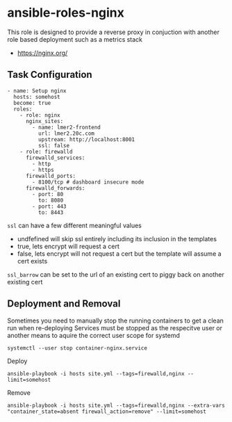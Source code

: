 # ansible-roles-nginx

This role is designed to provide a reverse proxy in conjuction with another role based deployment such as a metrics stack

 - https://nginx.org/


## Task Configuration

```
- name: Setup nginx
  hosts: somehost
  become: true
  roles:
    - role: nginx
      nginx_sites:
        - name: lmer2-frontend
          url: lmer2.20c.com
          upstream: http://localhost:8001
          ssl: false
    - role: firewalld
      firewalld_services:
        - http
        - https
      firewalld_ports:
        - 8100/tcp # dashboard insecure mode
      firewalld_forwards:
        - port: 80
          to: 8080
        - port: 443
          to: 8443
```

`ssl` can have a few different meaningful values
-  undfefined will skip ssl entirely including its inclusion in the templates
-  true, lets encrypt will request a cert
-  false, lets encrypt will not request a cert but the template will assume a cert exists

`ssl_barrow` can be set to the url of an existing cert to piggy back on another existing cert


## Deployment and Removal


Sometimes you need to manually stop the running containers to get a clean run when re-deploying
Services must be stopped as the respecitve user or another means to aquire the correct user scope for systemd

```
systemctl --user stop container-nginx.service
```

Deploy

```
ansible-playbook -i hosts site.yml --tags=firewalld,nginx --limit=somehost
```

Remove

```
ansible-playbook -i hosts site.yml --tags=firewalld,nginx --extra-vars "container_state=absent firewall_action=remove" --limit=somehost
```
